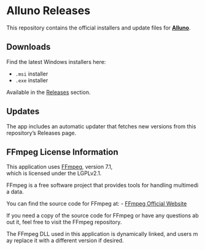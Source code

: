 # Alluno Releases

This repository contains the official installers and update files for [**Alluno**](https://alluno.io).

## Downloads

Find the latest Windows installers here:

- `.msi` installer  
- `.exe` installer  

Available in the [Releases](https://github.com/alluno-io/alluno/releases) section.

## Updates

The app includes an automatic updater that fetches new versions from this repository’s Releases page.

## FFmpeg License Information 

This application uses [FFmpeg](https://cdn.alluno.io/storage/files/ffmpeg-master-latest-win64-lgpl-shared.zip), version 7.1, which is licensed under the LGPLv2.1.

FFmpeg is a free software project that provides tools for handling multimedia data. 

You can find the source code for FFmpeg at: - [FFmpeg Official Website](https://www.ffmpeg.org/) 

If you need a copy of the source code for FFmpeg or have any questions about it, feel free to visit the FFmpeg repository. 

The FFmpeg DLL used in this application is dynamically linked, and users may replace it with a different version if desired.
